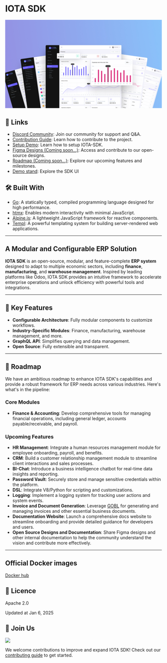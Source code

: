 # IOTA SDK

![Dashboard](images/showcase.jpg)

## 🔗 Links

- [Discord Community](https://discord.gg/zKeTEZAQqF): Join our community for support and Q&A.
- [Contribution Guide](docs/CONTRIBUTING.MD): Learn how to contribute to the project.
- [Setup Demo](https://github.com/iota-uz/sdk-demo): Learn how to setup IOTA-SDK.
- [Figma Designs (Coming soon...)](https://www.figma.com/): Access and contribute to our open-source designs.
- [Roadmap (Coming soon...)](docs/): Explore our upcoming features and milestones.
- [Demo stand](https://demo.iotaerp.com): Explore the SDK UI

## 🛠 Built With

- [Go](https://go.dev): A statically typed, compiled programming language designed for high performance.
- [htmx](https://htmx.org): Enables modern interactivity with minimal JavaScript.
- [Alpine.js](https://alpinejs.dev): A lightweight JavaScript framework for reactive components.
- [Templ](https://templ.sh): A powerful templating system for building server-rendered web applications.

---  

## A Modular and Configurable ERP Solution

**IOTA SDK** is an open-source, modular, and feature-complete **ERP system** designed to adapt to multiple economic
sectors, including **finance**, **manufacturing**, and **warehouse management**. Inspired by leading platforms like
Odoo, IOTA SDK provides an intuitive framework to accelerate enterprise operations and unlock efficiency with powerful
tools and integrations.

---  

## 🚀 Key Features

- **Configurable Architecture**: Fully modular components to customize workflows.
- **Industry-Specific Modules**: Finance, manufacturing, warehouse management, and more.
- **GraphQL API**: Simplifies querying and data management.
- **Open Source**: Fully extensible and transparent.

---  

## 📅 Roadmap

We have an ambitious roadmap to enhance IOTA SDK's capabilities and provide a robust framework for ERP needs across
various industries. Here's what's in the pipeline:

### Core Modules

- **Finance & Accounting**: Develop comprehensive tools for managing financial operations, including general ledger,
  accounts payable/receivable, and payroll.

### Upcoming Features

- **HR Management**: Integrate a human resources management module for employee onboarding, payroll, and benefits.
- **CRM**: Build a customer relationship management module to streamline client interactions and sales processes.
- **BI-Chat**: Introduce a business intelligence chatbot for real-time data insights and reporting.
- **Password Vault**: Securely store and manage sensitive credentials within the platform.
- **DSL**: Integrate V8/Python for scripting and customizations.
- **Logging**: Implement a logging system for tracking user actions and system events.
- **Invoice and Document Generation**: Leverage [GOBL](https://github.com/invopop/gobl) for generating and managing
  invoices and other essential business documents.
- **Documentation Website**: Launch a comprehensive docs website to streamline onboarding and provide detailed guidance
  for developers and users.
- **Open Source Designs and Documentation**: Share Figma designs and other internal documentation to help the community
  understand the vision and contribute more effectively.

---  

## Official Docker images

[Docker hub](https://hub.docker.com/r/iotauz/sdk)

## 📄 Licence

Apache 2.0 

Updated at Jan 6, 2025

## 🌟 Join Us

<img width="250" style="display: block" src="https://www.iota.uz/images/common/logotype.svg">  

We welcome contributions to improve and expand IOTA SDK! Check out our [contributing guide](docs/CONTRIBUTING.MD) to get
started.

